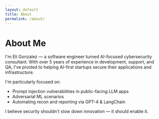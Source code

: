 ```yaml
---
layout: default
title: About
permalink: /about/
---
```


# About Me

I'm Eli Gonzalez — a software engineer turned AI-focused cybersecurity consultant. With over 5 years of experience in development, support, and QA, I've pivoted to helping AI-first startups secure their applications and infrastructure.

I'm particularly focused on:
- Prompt injection vulnerabilities in public-facing LLM apps
- Adversarial ML scenarios
- Automating recon and reporting via GPT-4 & LangChain

I believe security shouldn't slow down innovation — it should enable it.